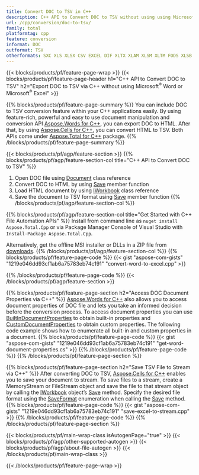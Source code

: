 ```yaml
---
title: Convert DOC to TSV in C++
description: C++ API to Convert DOC to TSV without using using Microsoft Word or Microsoft Excel
url: /cpp/conversion/doc-to-tsv/
family: total
platformtag: cpp
feature: conversion
informat: DOC
outformat: TSV
otherformats: SXC XLS XLSX CSV EXCEL DIF XLTX XLAM XLSM XLTM FODS XLSB ODS XLT
---
```

{{< blocks/products/pf/feature-page-wrap >}}
{{< blocks/products/pf/feature-page-header h1="C++ API to Convert DOC to TSV" h2="Export DOC to TSV via C++ without using Microsoft<sup>&reg;</sup> Word or Microsoft<sup>&reg;</sup> Excel" >}}

{{% blocks/products/pf/feature-page-summary %}}
 You can include DOC to TSV conversion feature within your C++ applications easily. By using feature-rich, powerful and easy to use document manipulation and conversion API [Aspose.Words for C++](https://products.aspose.com/words/cpp/), you can export DOC to HTML. After that, by using [Aspose.Cells for C++](https://products.aspose.com/cells/cpp/), you can convert HTML to TSV. Both APIs come under [Aspose.Total for C++](https://products.aspose.com/total/cpp/) package. 
{{% /blocks/products/pf/feature-page-summary  %}}

{{< blocks/products/pf/agp/feature-section >}}
{{% blocks/products/pf/agp/feature-section-col title="C++ API to Convert DOC to TSV" %}}
1. Open DOC file using [Document](https://apireference.aspose.com/words/cpp/class/aspose.words.document) class reference
2. Convert DOC to HTML by using [Save](https://apireference.aspose.com/words/cpp/class/aspose.words.document#save_string_saveformat) member function
3. Load HTML document by using [IWorkbook](https://apireference.aspose.com/cells/cpp/class/aspose.cells.i_workbook) class reference
4. Save the document to TSV format using [Save](https://apireference.aspose.com/cells/cpp/class/aspose.cells.i_workbook#a5dc7de23f7ceba76a05dc1d49f51502e) member function
{{% /blocks/products/pf/agp/feature-section-col %}}

{{% blocks/products/pf/agp/feature-section-col title="Get Started with C++ File Automation APIs" %}}
Install from command line as ```nuget install Aspose.Total.Cpp``` or via Package Manager Console of Visual Studio with ```Install-Package Aspose.Total.Cpp```.

Alternatively, get the offline MSI installer or DLLs in a ZIP file from [downloads](https://downloads.aspose.com/total/cpp).
{{% /blocks/products/pf/agp/feature-section-col %}}
{{% blocks/products/pf/feature-page-code %}}
{{< gist "aspose-com-gists" "1219e046dd93cf1ab6a75783eb74c191" "convert-word-to-excel.cpp" >}}

{{% /blocks/products/pf/feature-page-code %}}
{{< /blocks/products/pf/agp/feature-section >}}

{{% blocks/products/pf/feature-page-section  h2="Access DOC Document Properties via C++" %}}
[Aspose.Words for C++](https://products.aspose.com/words/cpp/) also allows you to access document properties of DOC file and lets you take an informed decision before the conversion process. To access document properties you can use [BuiltInDocumentProperties](https://apireference.aspose.com/words/cpp/class/aspose.words.properties.built_in_document_properties) to obtain built-in properties and [CustomDocumentProperties](https://apireference.aspose.com/words/cpp/class/aspose.words.properties.custom_document_properties) to obtain custom properties. The following code example shows how to enumerate all built-in and custom properties in a document.
{{% blocks/products/pf/feature-page-code %}}
{{< gist "aspose-com-gists" "1219e046dd93cf1ab6a75783eb74c191" "get-word-document-properties.cs" >}}
{{% /blocks/products/pf/feature-page-code  %}}
{{% /blocks/products/pf/feature-page-section %}}

{{% blocks/products/pf/feature-page-section  h2="Save TSV File to Stream via C++" %}}
After converting DOC to TSV, [Aspose.Cells for C++](https://products.aspose.com/cells/cpp/) enables you to save your document to stream. To save files to a stream, create a MemoryStream or FileStream object and save the file to that stream object by calling the [IWorkbook](https://apireference.aspose.com/cells/cpp/class/aspose.cells.i_workbook) object’s [Save](https://apireference.aspose.com/cells/cpp/class/aspose.cells.i_workbook#a77072cfb929787df9ad1f38b02f58349) method. Specify the desired file format using the [SaveFormat](https://apireference.aspose.com/cells/cpp/namespace/aspose.cells#a11cae527e4e68f1adcac8f47ea64481a) enumeration when calling the [Save](https://apireference.aspose.com/cells/cpp/class/aspose.cells.i_workbook#a77072cfb929787df9ad1f38b02f58349) method.
{{% blocks/products/pf/feature-page-code %}}
{{< gist "aspose-com-gists" "1219e046dd93cf1ab6a75783eb74c191" "save-excel-to-stream.cpp" >}}
{{% /blocks/products/pf/feature-page-code  %}}
{{% /blocks/products/pf/feature-page-section %}}

{{< blocks/products/pf/main-wrap-class isAutogenPage="true" >}}
{{< blocks/products/pf/agp/other-supported-autogen >}}
{{< blocks/products/pf/agp/about-file-autogen >}}
{{< /blocks/products/pf/main-wrap-class >}}

{{< /blocks/products/pf/feature-page-wrap >}}
